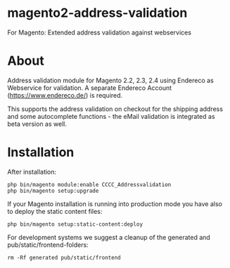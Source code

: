 # magento2-address-validation
For Magento: Extended address validation against webservices

# About 

Address validation module for Magento 2.2, 2.3, 2.4 using Endereco as 
Webservice for validation. A separate Endereco Account (https://www.endereco.de/)
is required.

This supports the address validation on checkout for the shipping address and some 
autocomplete functions - the eMail validation is integrated as beta version as well.

# Installation

After installation: 
```
php bin/magento module:enable CCCC_Addressvalidation
php bin/magento setup:upgrade
```
If your Magento installation is running into production mode you have 
also to deploy the static content files:

```
php bin/magento setup:static-content:deploy
```

For development systems we suggest a cleanup of the generated and pub/static/frontend-folders:

```
rm -Rf generated pub/static/frontend
```
